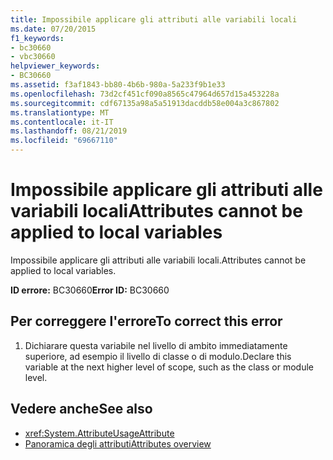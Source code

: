 ```yaml
---
title: Impossibile applicare gli attributi alle variabili locali
ms.date: 07/20/2015
f1_keywords:
- bc30660
- vbc30660
helpviewer_keywords:
- BC30660
ms.assetid: f3af1843-bb80-4b6b-980a-5a233f9b1e33
ms.openlocfilehash: 73d2cf451cf090a8565c47964d657d15a453228a
ms.sourcegitcommit: cdf67135a98a5a51913dacddb58e004a3c867802
ms.translationtype: MT
ms.contentlocale: it-IT
ms.lasthandoff: 08/21/2019
ms.locfileid: "69667110"
---
```

# <a name="attributes-cannot-be-applied-to-local-variables"></a><span data-ttu-id="5c09f-102">Impossibile applicare gli attributi alle variabili locali</span><span class="sxs-lookup"><span data-stu-id="5c09f-102">Attributes cannot be applied to local variables</span></span>
<span data-ttu-id="5c09f-103">Impossibile applicare gli attributi alle variabili locali.</span><span class="sxs-lookup"><span data-stu-id="5c09f-103">Attributes cannot be applied to local variables.</span></span>  
  
 <span data-ttu-id="5c09f-104">**ID errore:** BC30660</span><span class="sxs-lookup"><span data-stu-id="5c09f-104">**Error ID:** BC30660</span></span>  
  
## <a name="to-correct-this-error"></a><span data-ttu-id="5c09f-105">Per correggere l'errore</span><span class="sxs-lookup"><span data-stu-id="5c09f-105">To correct this error</span></span>  
  
1. <span data-ttu-id="5c09f-106">Dichiarare questa variabile nel livello di ambito immediatamente superiore, ad esempio il livello di classe o di modulo.</span><span class="sxs-lookup"><span data-stu-id="5c09f-106">Declare this variable at the next higher level of scope, such as the class or module level.</span></span>  
  
## <a name="see-also"></a><span data-ttu-id="5c09f-107">Vedere anche</span><span class="sxs-lookup"><span data-stu-id="5c09f-107">See also</span></span>

- <xref:System.AttributeUsageAttribute>
- [<span data-ttu-id="5c09f-108">Panoramica degli attributi</span><span class="sxs-lookup"><span data-stu-id="5c09f-108">Attributes overview</span></span>](../programming-guide/concepts/attributes/index.md)
